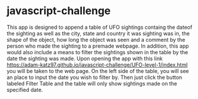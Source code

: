 # javascript-challenge
This app is designed to append a table of UFO sightings containg the dateof the sighting as well as the city, state and country it was sighting was in, the shape of the object, how long the object was seen and a comment by the person who made the sighting to a premade webpage. In addition, this app would also include a means to filter the sightings shown in the table by the date the sighting was made. Upon opening the app with this link https://adam-katz97.github.io/javascript-challenge/UFO-level-1/index.html you will be taken to the web page. On the left side of the table, you will see an place to input the date you wish to filter by. Then just click the button labeled Filter Table and the table will only show sightings made on the specified date.
